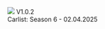 [<img src="https://github.com/user-attachments/assets/f32ae56e-248a-4780-9c39-da9c1b17f73e">](https://shogun160.github.io/TCM-ZEN_DOMIZER/zendomizer_v1.0.3.html)
V1.0.2
<br>Carlist: Season 6 - 02.04.2025

